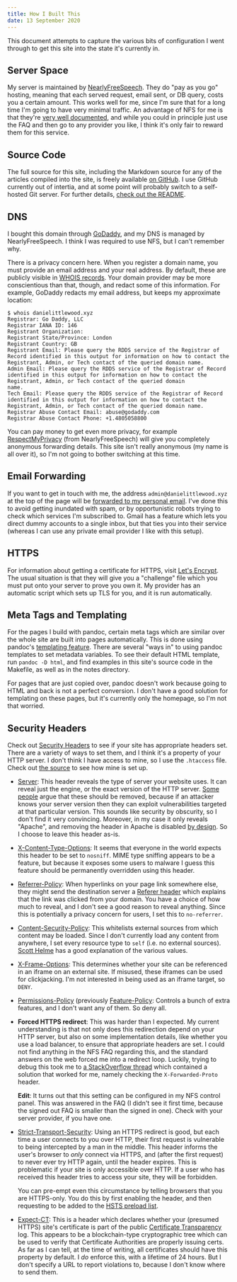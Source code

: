 ```yaml
---
title: How I Built This
date: 13 September 2020
---
```


This document attempts to capture the various bits of configuration I went
through to get this site into the state it's currently in.

## Server Space

My server is maintained by [NearlyFreeSpeech]. They do "pay as you go" hosting,
meaning that each served request, email sent, or DB query, costs you a certain
amount. This works well for me, since I'm sure that for a long time I'm going
to have very minimal traffic. An advantage of NFS for me is that they're [very
well documented][NearlyFreeSpeech-faq], and while you could in principle just
use the FAQ and then go to any provider you like, I think it's only fair to
reward them for this service.

## Source Code

The full source for this site, including the Markdown source for any of the
articles compiled into the site, is freely available [on GitHub][site-github].
I use GitHub currently out of intertia, and at some point will probably switch
to a self-hosted Git server. For further details, [check out the
README][site-github-readme].

## DNS

I bought this domain through [GoDaddy], and my DNS is managed by
NearlyFreeSpeech. I think I was required to use NFS, but I can't remember why.

There is a privacy concern here. When you register a domain name, you must
provide an email address and your real address. By default, these are publicly
visible in [WHOIS records]. Your domain provider may be more conscientious than
that, though, and redact some of this information. For example, GoDaddy redacts
my email address, but keeps my approximate location:

```
$ whois danielittlewood.xyz
Registrar: Go Daddy, LLC
Registrar IANA ID: 146
Registrant Organization:
Registrant State/Province: London
Registrant Country: GB
Registrant Email: Please query the RDDS service of the Registrar of Record identified in this output for information on how to contact the Registrant, Admin, or Tech contact of the queried domain name.
Admin Email: Please query the RDDS service of the Registrar of Record identified in this output for information on how to contact the Registrant, Admin, or Tech contact of the queried domain
name.
Tech Email: Please query the RDDS service of the Registrar of Record identified in this output for information on how to contact the Registrant, Admin, or Tech contact of the queried domain name.
Registrar Abuse Contact Email: abuse@godaddy.com
Registrar Abuse Contact Phone: +1.4805058800
```

You can pay money to get even more privacy, for example [RespectMyPrivacy]
\(from NearlyFreeSpeech\) will give you completely anonymous forwarding
details. This site isn't really anonymous (my name is all over it), so I'm not
going to bother switching at this time.

## Email Forwarding

If you want to get in touch with me, the address `admin@danielittlewood.xyz` at
the top of the page will be [forwarded to my personal
email][NearlyFreeSpeech-email-forwarding]. I've done this to avoid getting
inundated with spam, or by opportunistic robots trying to check which services
I'm subscribed to. Gmail has a feature which lets you direct dummy accounts to
a single inbox, but that ties you into their service (whereas I can use any
private email provider I like with this setup).

## HTTPS

For information about getting a certificate for HTTPS, visit [Let's Encrypt].
The usual situation is that they will give you a "challenge" file which you
must put onto your server to prove you own it. My provider has an automatic
script which sets up TLS for you, and it is run automatically.

## Meta Tags and Templating

For the pages I build with pandoc, certain meta tags which are similar over the
whole site are built into pages automatically. This is done using pandoc's
[templating feature][pandoc-templates]. There are several "ways in" to using
pandoc templates to set metadata variables. To see their default HTML template,
run `pandoc -D html`, and find examples in this site's source code in the
Makefile, as well as in the notes directory.

For pages that are just copied over, pandoc doesn't work because going to HTML
and back is not a perfect conversion. I don't have a good solution for
templating on these pages, but it's currently only the homepage, so I'm not that
worried.

## Security Headers

Check out 
[Security Headers][header-scan] to see if your site has appropriate headers
set. There are a variety of ways to set them, and I think it's a property of
your HTTP server. I don't think I have access to mine, so I use the `.htaccess`
file. Check out [the source][site-github] to see how mine is set up.


* [Server][headers/server]: This header reveals the type of server your website
  uses. It can reveal just the engine, or the exact version of the HTTP server.
  [Some people][microsoft-hide-server] argue that these should be removed,
  because if an attacker knows your server version then they can exploit
  vulnerabilities targeted at that particular version. This sounds like
  security by obscurity, so I don't find it very convincing. Moreover, in my
  case it only reveals "Apache", and removing the header in Apache is disabled
  [by design][apache-show-header]. So I choose to leave this header as-is.

* [X-Content-Type-Options][headers/x-content-type-options]: It seems that
  everyone in the world expects this header to be set to `nosniff`. MIME type
  sniffing appears to be a feature, but because it exposes some users to
  malware I guess this feature should be permanently overridden using this
  header.

* [Referrer-Policy][headers/referrer-policy]: When hyperlinks on your page link
  somewhere else, they might send the destination server a [Referer
  header][headers/referer] which explains that the link was clicked from your
  domain. You have a choice of how much to reveal, and I don't see a good
  reason to reveal anything.  Since this is potentially a privacy concern for
  users, I set this to `no-referrer`.

* [Content-Security-Policy][headers/content-security-policy]: This whitelists
  external sources from which content may be loaded. Since I don't currently
  load any content from anywhere, I set every resource type to `self` (i.e. no
  external sources).  [Scott Helme][scotthelme-contentsecpol] has a good
  explanation of the various values.

* [X-Frame-Options][headers/x-frame-options]: This determines whether your site
  can be referenced in an iframe on an external site. If misused, these iframes
  can be used for clickjacking.  I'm not interested in being used as an iframe
  target, so `DENY`.

* [Permissions-Policy][headers/permissions-policy] (previously
  [Feature-Policy][headers/feature-policy]: Controls a bunch of extra features,
  and I don't want any of them. So deny all.

* **Forced HTTPS redirect**: This was harder than I expected. My current
  understanding is that not only does this redirection depend on your HTTP
  server, but also on some implementation details, like whether you use a load
  balancer, to ensure that appropriate headers are set. I could not find
  anything in the NFS FAQ regarding this, and the standard answers on the web
  forced me into a redirect loop. Luckily, trying to debug this took me to [a
  StackOverflow thread][stackoverflow-https] which contained a solution that
  worked for me, namely checking the `X-Forwarded-Proto` header.

  **Edit**: It turns out that this setting can be configured in my NFS control
  panel. This was answered in the FAQ (I didn't see it first time, because the
  signed out FAQ is smaller than the signed in one). Check with your server
  provider, if you have one.

* [Strict-Transport-Security][headers/strict-transport-security]: Using an
  HTTPS redirect is good, but each time a user connects to you over HTTP, their
  first request is vulnerable to being intercepted by a man in the middle. This
  header informs the user's browser to *only* connect via HTTPS, and (after the
  first request) to never ever try HTTP again, until the header expires.  This
  is problematic if your site is only accessible over HTTP. If a user who has
  received this header tries to access your site, they will be forbidden.

  You can pre-empt even this circumstance by telling browsers that you are
  HTTPS-only. You do this by first enabling the header, and then requesting to
  be added to the [HSTS preload list].

* [Expect-CT][headers/expect-ct]: This is a header which declares whether your
  (presumed HTTPS) site's certificate is part of the public [Certificate
  Transparency] log. This appears to be a blockchain-type cryptographic tree
  which can be used to verify that Certificate Authorities are properly issuing
  certs. As far as I can tell, at the time of writing, all certificates should
  have this property by default.  I *do* enforce this, with a lifetime of 24
  hours. But I don't specify a URL to report violations to, because I don't
  know where to send them.

[NearlyFreeSpeech]: https://www.nearlyfreespeech.net/
[NearlyFreeSpeech-faq]: https://www.nearlyfreespeech.net/about/faq
[NearlyFreeSpeech-email-forwarding]: https://www.nearlyfreespeech.net/services/email
[RespectMyPrivacy]: https://www.nearlyfreespeech.net/services/respect
[GoDaddy]: https://www.godaddy.com/
[Let's Encrypt]: https://letsencrypt.org/
[HSTS preload list]: https://hstspreload.org/
[Certificate Transparency]: https://www.certificate-transparency.org/
[WHOIS records]: https://en.wikipedia.org/wiki/WHOIS
[site-github]: https://github.com/danielittlewood0/danielittlewood.xyz
[site-github-readme]: https://github.com/danielittlewood0/danielittlewood.xyz/blob/master/README.md
[pandoc-templates]: https://pandoc.org/MANUAL.html#templates

[header-scan]: https://securityheaders.com/?q=danielittlewood.xyz&followRedirects=on 
[microsoft-hide-server]: https://techcommunity.microsoft.com/t5/iis-support-blog/remove-unwanted-http-response-headers/ba-p/369710
[apache-show-header]: (https://bz.apache.org/bugzilla/show_bug.cgi?id=40026)
[stackoverflow-https]: https://stackoverflow.com/questions/18328601/redirect-loop-while-redirecting-all-http-requests-to-https-using-htaccess
[scotthelme-contentsecpol]: https://scotthelme.co.uk/content-security-policy-an-introduction/

[headers/server]: https://developer.mozilla.org/en-US/docs/Web/HTTP/Headers/Server
[headers/x-content-type-options]: https://developer.mozilla.org/en-US/docs/Web/HTTP/Headers/X-Content-Type-Options
[headers/referrer-policy]: https://developer.mozilla.org/en-US/docs/Web/HTTP/Headers/Referrer-Policy
[headers/referer]: https://developer.mozilla.org/en-US/docs/Web/HTTP/Headers/Referer
[headers/content-security-policy]: https://developer.mozilla.org/en-US/docs/Web/HTTP/Headers/Content-Security-Policy
[headers/x-frame-options]: https://developer.mozilla.org/en-US/docs/Web/HTTP/Headers/X-Frame-Options
[headers/permissions-policy]: https://github.com/w3c/webappsec-permissions-policy/blob/master/permissions-policy-explainer.md
[headers/feature-policy]: https://developer.mozilla.org/en-US/docs/Web/HTTP/Headers/Feature-Policy
[headers/strict-transport-security]: https://developer.mozilla.org/en-US/docs/Web/HTTP/Headers/Strict-Transport-Security
[headers/expect-ct]: https://developer.mozilla.org/en-US/docs/Web/HTTP/Headers/Expect-CT
